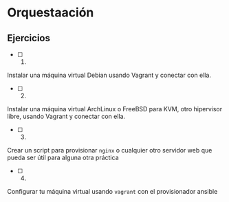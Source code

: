 # Orquestaación

## Ejercicios

* [ ] 1. 
Instalar una máquina virtual Debian usando Vagrant y conectar con ella.

* [ ] 2. 
Instalar una máquina virtual ArchLinux o FreeBSD para KVM, otro hipervisor libre, usando Vagrant y conectar con ella. 

* [ ] 3. 
Crear un script para provisionar `nginx` o cualquier otro servidor
web que pueda ser útil para alguna otra práctica

* [ ] 4. 
Configurar tu máquina virtual usando `vagrant` con el provisionador
ansible